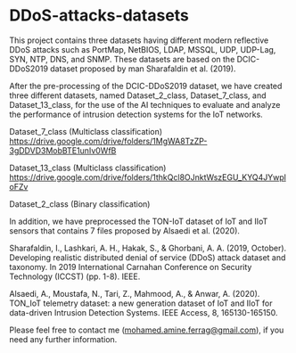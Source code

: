 # DDoS-attacks-datasets
This project contains three datasets having different modern reflective DDoS attacks such as PortMap, NetBIOS, LDAP, MSSQL, UDP, UDP-Lag, SYN, NTP, DNS, and SNMP. These datasets are based on the DCIC-DDoS2019 dataset proposed by man Sharafaldin et al. (2019).

After the pre-processing of the DCIC-DDoS2019 dataset, we have created three different datasets, named Dataset_2_class, Dataset_7_class, and Dataset_13_class, for the use of the AI techniques to evaluate and analyze the performance of intrusion detection systems for the IoT networks.


Dataset_7_class  (Multiclass classification) https://drive.google.com/drive/folders/1MgWA8TzZP-3gDDVD3MobBTE1unIv0WfB

Dataset_13_class  (Multiclass classification) https://drive.google.com/drive/folders/1thkQcl8OJnktWszEGU_KYQ4JYwploFZv

Dataset_2_class  (Binary classification)

In addition, we have preprocessed the TON-IoT dataset of IoT and IIoT sensors that contains 7 files proposed by Alsaedi et al. (2020).

Sharafaldin, I., Lashkari, A. H., Hakak, S., & Ghorbani, A. A. (2019, October). Developing realistic distributed denial of service (DDoS) attack dataset and taxonomy. In 2019 International Carnahan Conference on Security Technology (ICCST) (pp. 1-8). IEEE.

Alsaedi, A., Moustafa, N., Tari, Z., Mahmood, A., & Anwar, A. (2020). TON_IoT telemetry dataset: a new generation dataset of IoT and IIoT for data-driven Intrusion Detection Systems. IEEE Access, 8, 165130-165150.

Please feel free to contact me (mohamed.amine.ferrag@gmail.com), if you need any further information.
